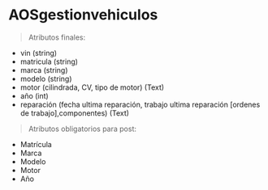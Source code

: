 # AOSgestionvehiculos

> Atributos finales:
- vin (string)
- matricula (string)
- marca (string)
- modelo (string)
- motor (cilindrada, CV, tipo de motor) (Text)
- año (int)
- reparación (fecha ultima reparación, trabajo ultima reparación [ordenes de trabajo],componentes) (Text) 
> Atributos obligatorios para post:
- Matrícula
- Marca
- Modelo
- Motor
- Año
